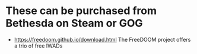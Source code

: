 # These can be purchased from Bethesda on Steam or GOG
- https://freedoom.github.io/download.html The FreeDOOM project offers a trio of free IWADs